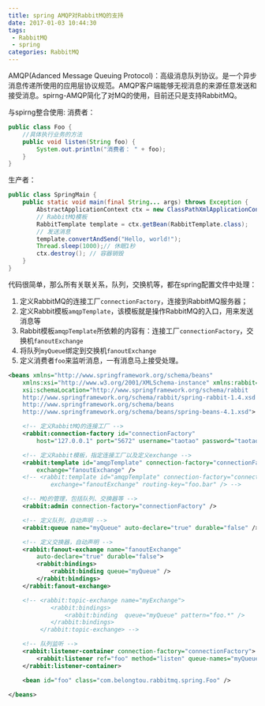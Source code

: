 ```yaml
---
title: spring AMQP对RabbitMQ的支持
date: 2017-01-03 10:44:30
tags: 
 - RabbitMQ
 - spring
categories: RabbitMQ
---
```


AMQP(Adanced Message Queuing Protocol)：高级消息队列协议。是一个异步消息传递所使用的应用层协议规范。AMQP客户端能够无视消息的来源任意发送和接受消息。spirng-AMQP简化了对MQ的使用，目前还只是支持RabbitMQ。
<!-- more -->
与spirng整合使用:
消费者：
```java
public class Foo {
    //具体执行业务的方法
    public void listen(String foo) {
        System.out.println("消费者： " + foo);
    }
}
```
生产者：
```java
public class SpringMain {
	public static void main(final String... args) throws Exception {
		AbstractApplicationContext ctx = new ClassPathXmlApplicationContext("classpath:spring/rabbitmq-context.xml");
		// RabbitMQ模板
		RabbitTemplate template = ctx.getBean(RabbitTemplate.class);
		// 发送消息
		template.convertAndSend("Hello, world!");
		Thread.sleep(1000);// 休眠1秒
		ctx.destroy(); // 容器销毁
	}
}
```

代码很简单，那么所有关联关系，队列，交换机等，都在spring配置文件中处理：
1. 定义RabbitMQ的连接工厂`connectionFactory`，连接到RabbitMQ服务器；
2. 定义Rabbit模板`amqpTemplate`，该模板就是操作RabbitMQ的入口，用来发送消息等
3. Rabbit模板`amqpTemplate`所依赖的内容有：连接工厂`connectionFactory`，交换机`fanoutExchange`
4. 将队列`myQueue`绑定到交换机`fanoutExchange`
5. 定义消费者`foo`来监听消息，一有消息马上接受处理。
```xml
<beans xmlns="http://www.springframework.org/schema/beans"
	xmlns:xsi="http://www.w3.org/2001/XMLSchema-instance" xmlns:rabbit="http://www.springframework.org/schema/rabbit"
	xsi:schemaLocation="http://www.springframework.org/schema/rabbit
	http://www.springframework.org/schema/rabbit/spring-rabbit-1.4.xsd
	http://www.springframework.org/schema/beans
	http://www.springframework.org/schema/beans/spring-beans-4.1.xsd">

	<!-- 定义RabbitMQ的连接工厂 -->
	<rabbit:connection-factory id="connectionFactory"
		host="127.0.0.1" port="5672" username="taotao" password="taotao" virtual-host="/taotao" />

	<!-- 定义Rabbit模板，指定连接工厂以及定义exchange -->
	<rabbit:template id="amqpTemplate" connection-factory="connectionFactory"
		exchange="fanoutExchange" />
	<!-- <rabbit:template id="amqpTemplate" connection-factory="connectionFactory" 
			exchange="fanoutExchange" routing-key="foo.bar" /> -->

	<!-- MQ的管理，包括队列、交换器等 -->
	<rabbit:admin connection-factory="connectionFactory" />

	<!-- 定义队列，自动声明 -->
	<rabbit:queue name="myQueue" auto-declare="true" durable="false" />

	<!-- 定义交换器，自动声明 -->
	<rabbit:fanout-exchange name="fanoutExchange"
		auto-declare="true" durable="false">
		<rabbit:bindings>
			<rabbit:binding queue="myQueue" />
		</rabbit:bindings>
	</rabbit:fanout-exchange>

	<!-- <rabbit:topic-exchange name="myExchange">
			<rabbit:bindings> 
				<rabbit:binding  queue="myQueue" pattern="foo.*" /> 
			</rabbit:bindings> 
		 </rabbit:topic-exchange> -->

	<!-- 队列监听 -->
	<rabbit:listener-container connection-factory="connectionFactory">
		<rabbit:listener ref="foo" method="listen" queue-names="myQueue" />
	</rabbit:listener-container>

	<bean id="foo" class="com.belongtou.rabbitmq.spring.Foo" />

</beans>
```

